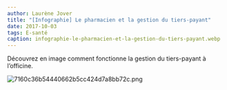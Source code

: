 ```yaml
---
author: Laurène Jover
title: "[Infographie] Le pharmacien et la gestion du tiers-payant"
date: 2017-10-03
tags: E-santé
caption: infographie-le-pharmacien-et-la-gestion-du-tiers-payant.webp
---
```


Découvrez en image comment fonctionne la gestion du tiers-payant à l’officine.

![7160c36b54440662b5cc424d7a8bb72c.png](/2017-10-03_infographie-le-pharmacien-et-la-gestion-du-tiers-payant/7160c36b54440662b5cc424d7a8bb72c.png)
